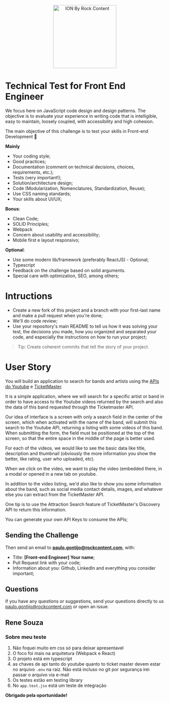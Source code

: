 ﻿<p align="center">
  <img src="Ion_Logo_Color_Tagline.svg" width="200" alt="ION By Rock Content">
</p>

# Technical Test for Front End Engineer

We focus here on JavaScript code design and design patterns. The objective is to evaluate your experience in writing code that is intelligible, easy to maintain, loosely coupled, with accessibility and high cohesion.

The main objective of this challenge is to test your skills in Front-end Development 🥳

**Mainly**
- Your coding style;
- Good practices;
- Documentation (comment on technical decisions, choices, requirements, etc.);
- Tests (very important!);
- Solution/architecture design;
- Code (Modularization, Nomenclatures, Standardization, Reuse);
- Use CSS naming standards;
- Your skills about UI/UX;

**Bonus**:
- Clean Code;
- SOLID Principles;
- Webpack
- Concern about usability and accessibility;
- Mobile first e layout responsivo;

**Optional**:
- Use some modern lib/framework (preferably ReactJS) - Optional;
- Typescript
- Feedback on the challenge based on solid arguments.
- Special care with optimization, SEO, among others;

# Intructions

- Create a new fork of this project and a branch with your first-last name and make a pull request when you're done; 
- We'll do code review;
- Use your repository's main README to tell us how it was solving your test, the decisions you made, how you organized and separated your code, and especially the instructions on how to run your project;

> Tip: Create coherent commits that tell the story of your project.

# User Story
You will build an application to search for bands and artists using the [APIs do Youtube](https://developers.google.com/youtube/v3/getting-started) e [TicketMaster](https://developer.ticketmaster.com/products-and-docs/apis/discovery-api/v2/).

It is a simple application, where we will search for a specific artist or band in order to have access to the Youtube videos returned by the search and also the data of this band requested through the Ticketmaster API.

Our idea of ​​interface is a screen with only a search field in the center of the screen, which when activated with the name of the band, will submit this search to the Youtube API, returning a listing with some videos of this band. When submitting the form, the field must be positioned at the top of the screen, so that the entire space in the middle of the page is better used.

For each of the videos, we would like to see the basic data like title, description and thumbnail (obviously the more information you show the better, like rating, user who uploaded, etc). 

When we click on the video, we want to play the video (embedded there, in a modal or opened in a new tab on youtube.

In addition to the video listing, we'd also like to show you some information about the band, such as social media contact details, images, and whatever else you can extract from the TicketMaster API. 

One tip is to use the Attraction Search feature of TicketMaster's Discovery API to return this information.

You can generate your own API Keys to consume the APIs;

## Sending the Challenge

Then send an email to **paulo.gontijo@rockcontent.com**, with:

- Title: **[Front-end Engineer] Your name**;
- Pull Request link with your code;
- Information about you: Github, LinkedIn and everything you consider important;

## Questions

If you have any questions or suggestions, send your questions directly to us paulo.gontijo@rockcontent.com or open an issue. 


## Rene Souza
### Sobre meu teste
1. Não foquei muito em css só para deixar apresentavel
2. O foco foi mais na arquitetura (Webpack e React)
3. O projeto está em typescript
4. as chaves de api tanto do youtube quanto to ticket master devem estar no arquivo `.env` na raiz. Não está incluso no git por segurança irei passar o arquivo via e-mail
5. Os testes estão em testing library
6. No `app.test.jsx` está um teste de integração
   
**Obrigado pela oportunidade!**